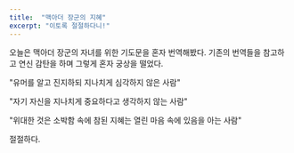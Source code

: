 ```yaml
---
title:  "맥아더 장군의 지혜"
excerpt: "이토록 절절하다니!"
---
```


오늘은 맥아더 장군의 자녀를 위한 기도문을 혼자 번역해봤다. 기존의 번역들을 참고하고 연신 감탄을 하며 그렇게 혼자 궁상을 떨었다.
<p>"유머를 알고 진지하되 지나치게 심각하지 않은 사람"</p>
<p>"자기 자신을 지나치게 중요하다고 생각하지 않는 사람"</p>
<p>"위대한 것은 소박함 속에 참된 지혜는 열린 마음 속에 있음을 아는 사람"</p>
<p>절절하다.</p>
